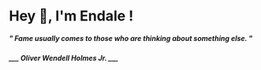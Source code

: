 <h1 title="head"> Hey 👋, I'm Endale !</h1>

**<h5><i>" Fame usually comes to those who are thinking about something else. "</i></h5>**

*<b>___ Oliver Wendell Holmes Jr. ___</b>*
